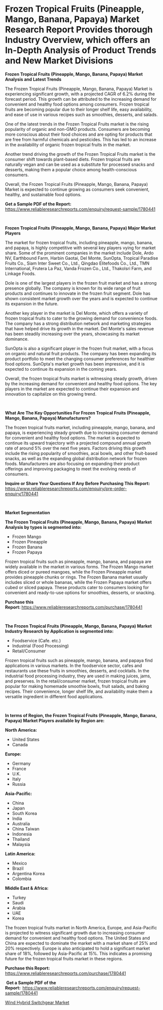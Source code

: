 <p><h1>Frozen Tropical Fruits (Pineapple, Mango, Banana, Papaya) Market Research Report Provides thorough Industry Overview, which offers an In-Depth Analysis of Product Trends and New Market Divisions</h1></p><p><strong>Frozen Tropical Fruits (Pineapple, Mango, Banana, Papaya) Market Analysis and Latest Trends</strong></p>
<p><p>The Frozen Tropical Fruits (Pineapple, Mango, Banana, Papaya) Market is experiencing significant growth, with a projected CAGR of 6.2% during the forecast period. This growth can be attributed to the increasing demand for convenient and healthy food options among consumers. Frozen tropical fruits are becoming popular due to their longer shelf life, easy availability, and ease of use in various recipes such as smoothies, desserts, and salads.</p><p>One of the latest trends in the Frozen Tropical Fruits market is the rising popularity of organic and non-GMO products. Consumers are becoming more conscious about their food choices and are opting for products that are free from harmful chemicals and pesticides. This has led to an increase in the availability of organic frozen tropical fruits in the market.</p><p>Another trend driving the growth of the Frozen Tropical Fruits market is the consumer shift towards plant-based diets. Frozen tropical fruits are naturally vegan and can be used as a substitute for processed snacks and desserts, making them a popular choice among health-conscious consumers.</p><p>Overall, the Frozen Tropical Fruits (Pineapple, Mango, Banana, Papaya) Market is expected to continue growing as consumers seek convenient, healthy, and sustainable food options.</p></p>
<p><strong>Get a Sample PDF of the Report:&nbsp;</strong> <a href="https://www.reliableresearchreports.com/enquiry/request-sample/1780441">https://www.reliableresearchreports.com/enquiry/request-sample/1780441</a></p>
<p>&nbsp;</p>
<p><strong>Frozen Tropical Fruits (Pineapple, Mango, Banana, Papaya) Major Market Players</strong></p>
<p><p>The market for frozen tropical fruits, including pineapple, mango, banana, and papaya, is highly competitive with several key players vying for market share. Some of the prominent companies in the market include Dole, Ardo NV, Earthbound Farm, Harbin Gaotai, Del Monte, SunOpta, Tropical Paradise Fruits Co., Siam Inter Sweet Co., Ltd., Qingdao Elitefoods Co., Ltd., TMN International, Frutera La Paz, Vanda Frozen Co., Ltd., Thakolsri Farm, and Linkage Foods.</p><p>Dole is one of the largest players in the frozen fruit market and has a strong presence globally. The company is known for its wide range of fruit products and continues to innovate in the frozen fruit segment. Dole has shown consistent market growth over the years and is expected to continue its expansion in the future.</p><p>Another key player in the market is Del Monte, which offers a variety of frozen tropical fruits to cater to the growing demand for convenience foods. The company has a strong distribution network and marketing strategies that have helped drive its growth in the market. Del Monte's sales revenue has been steadily increasing over the years, showcasing its market dominance.</p><p>SunOpta is also a significant player in the frozen fruit market, with a focus on organic and natural fruit products. The company has been expanding its product portfolio to meet the changing consumer preferences for healthier food options. SunOpta's market growth has been impressive, and it is expected to continue its expansion in the coming years.</p><p>Overall, the frozen tropical fruits market is witnessing steady growth, driven by the increasing demand for convenient and healthy food options. The key players in the market are expected to continue their expansion and innovation to capitalize on this growing trend.</p></p>
<p>&nbsp;</p>
<p><strong>What Are The Key Opportunities For Frozen Tropical Fruits (Pineapple, Mango, Banana, Papaya) Manufacturers?</strong></p>
<p><p>The frozen tropical fruits market, including pineapple, mango, banana, and papaya, is experiencing steady growth due to increasing consumer demand for convenient and healthy food options. The market is expected to continue its upward trajectory with a projected compound annual growth rate of around 5% over the next five years. Factors driving this growth include the rising popularity of smoothies, acai bowls, and other fruit-based snacks, as well as the expanding global distribution network for frozen foods. Manufacturers are also focusing on expanding their product offerings and improving packaging to meet the evolving needs of consumers.</p></p>
<p><strong>Inquire or Share Your Questions If Any Before Purchasing This Report:</strong> <a href="https://www.reliableresearchreports.com/enquiry/pre-order-enquiry/1780441">https://www.reliableresearchreports.com/enquiry/pre-order-enquiry/1780441</a></p>
<p>&nbsp;</p>
<p><strong>Market Segmentation</strong></p>
<p><strong>The Frozen Tropical Fruits (Pineapple, Mango, Banana, Papaya) Market Analysis by types is segmented into:</strong></p>
<p><ul><li>Frozen Mango</li><li>Frozen Pineapple</li><li>Frozen Banana</li><li>Frozen Papaya</li></ul></p>
<p><p>Frozen tropical fruits such as pineapple, mango, banana, and papaya are widely available in the market in various forms. The Frozen Mango market offers diced or pureed mangoes, while the Frozen Pineapple market provides pineapple chunks or rings. The Frozen Banana market usually includes sliced or whole bananas, while the Frozen Papaya market offers cubed or sliced papaya. These products cater to consumers looking for convenient and ready-to-use options for smoothies, desserts, or snacking.</p></p>
<p><strong>Purchase this Report:&nbsp;</strong><a href="https://www.reliableresearchreports.com/purchase/1780441">https://www.reliableresearchreports.com/purchase/1780441</a></p>
<p>&nbsp;</p>
<p><strong>The Frozen Tropical Fruits (Pineapple, Mango, Banana, Papaya) Market Industry Research by Application is segmented into:</strong></p>
<p><ul><li>Foodservice (Cafe. etc.)</li><li>Industrial (Food Processing)</li><li>Retail/Consumer</li></ul></p>
<p><p>Frozen tropical fruits such as pineapple, mango, banana, and papaya find applications in various markets. In the foodservice sector, cafes and restaurants use these fruits in smoothies, desserts, and cocktails. In the industrial food processing industry, they are used in making juices, jams, and preserves. In the retail/consumer market, frozen tropical fruits are popular for making homemade smoothie bowls, fruit salads, and baking recipes. Their convenience, longer shelf life, and availability make them a versatile ingredient in different food applications.</p></p>
<p>&nbsp;</p>
<p><strong>In terms of Region, the Frozen Tropical Fruits (Pineapple, Mango, Banana, Papaya) Market Players available by Region are:</strong></p>
<p>
    <p> <strong> North America: </strong>
        <ul>
            <li>United States</li>
            <li>Canada</li>
        </ul>
        </p> 
    <p> <strong> Europe: </strong>
        <ul>
            <li>Germany</li>
            <li>France</li>
            <li>U.K.</li>
            <li>Italy</li>
            <li>Russia</li>
        </ul>
        </p> 
    <p> <strong> Asia-Pacific: </strong>
        <ul>
            <li>China</li>
            <li>Japan</li>
            <li>South Korea</li>
            <li>India</li>
            <li>Australia</li>
            <li>China Taiwan</li>
            <li>Indonesia</li>
            <li>Thailand</li>
            <li>Malaysia</li>
        </ul>
        </p> 
    <p> <strong> Latin America: </strong>
        <ul>
            <li>Mexico</li>
            <li>Brazil</li>
            <li>Argentina Korea</li>
            <li>Colombia</li>
        </ul>
        </p> 
    <p> <strong> Middle East & Africa: </strong>
        <ul>
            <li>Turkey</li>
            <li>Saudi</li>
            <li>Arabia</li>
            <li>UAE</li>
            <li>Korea</li>
        </ul>
    </p>
    </p>
<p><p>The frozen tropical fruits market in North America, Europe, and Asia-Pacific is projected to witness significant growth due to increasing consumer demand for convenient and healthy food options. The United States and China are expected to dominate the market with a market share of 25% and 20% respectively. Europe is also anticipated to hold a significant market share of 18%, followed by Asia-Pacific at 15%. This indicates a promising future for the frozen tropical fruits market in these regions.</p></p>
<p><strong>Purchase this Report: </strong><a href="https://www.reliableresearchreports.com/purchase/1780441">https://www.reliableresearchreports.com/purchase/1780441</a></p>
<p>&nbsp;<strong>Get a Sample PDF of the Report:&nbsp;&nbsp;</strong><a href="https://www.reliableresearchreports.com/enquiry/request-sample/1780441">https://www.reliableresearchreports.com/enquiry/request-sample/1780441</a></p>
<p><strong></strong></p>
<p><p><a href="https://github.com/gamblestampleyjenny50m5sl6/Market-Research-Report-List-1/blob/main/wind-hybrid-switchgear-market.md">Wind Hybrid Switchgear Market</a></p></p>